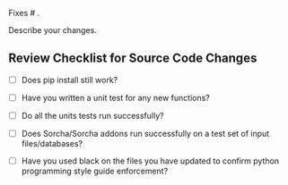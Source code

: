 Fixes # .

Describe your changes.

## Review Checklist for Source Code Changes

- [ ] Does pip install still work?
- [ ] Have you written a unit test for any new functions?
- [ ] Do all the units tests run successfully?
- [ ] Does Sorcha/Sorcha addons run successfully on a test set of input files/databases?
- [ ] Have you used black on the files you have updated to confirm python programming style guide enforcement?

